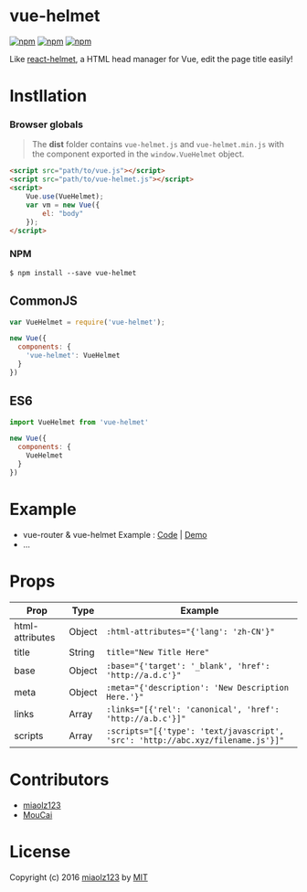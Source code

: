 # vue-helmet

[![npm](https://img.shields.io/npm/v/vue-helmet.svg?style=flat)](https://www.npmjs.com/package/vue-helmet)
[![npm](https://img.shields.io/npm/l/vue-helmet.svg?style=flat)](https://www.npmjs.com/package/vue-helmet)
[![npm](https://img.shields.io/npm/dt/vue-helmet.svg?style=flat)](https://www.npmjs.com/package/vue-helmet)

Like [react-helmet](https://github.com/nfl/react-helmet), a HTML head manager for Vue, edit the page title easily!

# Instllation

### Browser globals

> The **dist** folder contains `vue-helmet.js` and `vue-helmet.min.js` with the component exported in the `window.VueHelmet` object. 

```html
<script src="path/to/vue.js"></script>
<script src="path/to/vue-helmet.js"></script>
<script>
    Vue.use(VueHelmet);
    var vm = new Vue({
        el: "body"
    });
</script>
```

### NPM

```shell
$ npm install --save vue-helmet
```

## CommonJS

```js
var VueHelmet = require('vue-helmet');

new Vue({
  components: {
    'vue-helmet': VueHelmet
  }
})
```

## ES6

```js
import VueHelmet from 'vue-helmet'

new Vue({
  components: {
    VueHelmet
  }
})
```

# Example

- vue-router & vue-helmet Example : [Code](//github.com/miaolz123/vue-helmet/tree/gh-pages) | [Demo](//miaolz123.github.io/vue-helmet/)
- ...

# Props

| Prop | Type | Example |
| ---- | ---- | ------- |
| html-attributes | Object | `:html-attributes="{'lang': 'zh-CN'}"` |
| title | String | `title="New Title Here"` |
| base | Object | `:base="{'target': '_blank', 'href': 'http://a.d.c'}"` |
| meta | Object | `:meta="{'description': 'New Description Here.'}"` |
| links | Array | `:links="[{'rel': 'canonical', 'href': 'http://a.b.c'}]"` |
| scripts | Array | `:scripts="[{'type': 'text/javascript', 'src': 'http://abc.xyz/filename.js'}]"` |

# Contributors

- [miaolz123](//github.com/miaolz123)
- [MouCai](//github.com/MouCai)

# License

Copyright (c) 2016 [miaolz123](//github.com/miaolz123) by [MIT](//opensource.org/licenses/MIT)